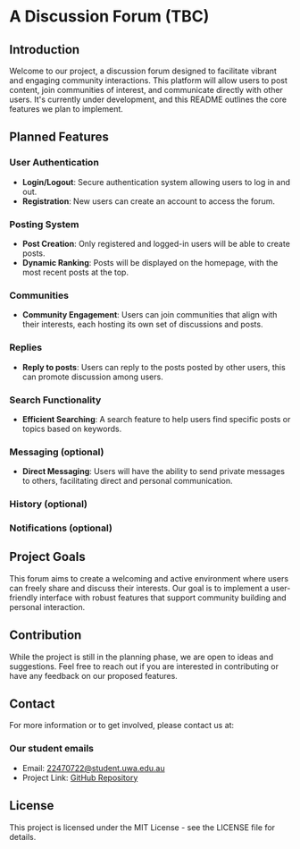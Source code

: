 # A Discussion Forum (TBC)

## Introduction

Welcome to our project, a discussion forum designed to facilitate vibrant and engaging community interactions. This platform will allow users to post content, join communities of interest, and communicate directly with other users. It's currently under development, and this README outlines the core features we plan to implement.

## Planned Features

### User Authentication

- **Login/Logout**: Secure authentication system allowing users to log in and out.
- **Registration**: New users can create an account to access the forum.

### Posting System

- **Post Creation**: Only registered and logged-in users will be able to create posts.
- **Dynamic Ranking**: Posts will be displayed on the homepage, with the most recent posts at the top.

### Communities

- **Community Engagement**: Users can join communities that align with their interests, each hosting its own set of discussions and posts.

### Replies

- **Reply to posts**: Users can reply to the posts posted by other users, this can promote discussion among users.

### Search Functionality

- **Efficient Searching**: A search feature to help users find specific posts or topics based on keywords.

### Messaging (optional)

- **Direct Messaging**: Users will have the ability to send private messages to others, facilitating direct and personal communication.

### History (optional)

### Notifications (optional)

## Project Goals

This forum aims to create a welcoming and active environment where users can freely share and discuss their interests. Our goal is to implement a user-friendly interface with robust features that support community building and personal interaction.

## Contribution

While the project is still in the planning phase, we are open to ideas and suggestions. Feel free to reach out if you are interested in contributing or have any feedback on our proposed features.

## Contact

For more information or to get involved, please contact us at:

### Our student emails

- Email: 22470722@student.uwa.edu.au
- Project Link: [GitHub Repository](URL-to-your-repository)

## License

This project is licensed under the MIT License - see the LICENSE file for details.

